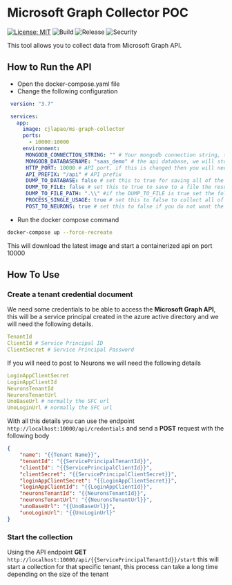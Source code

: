 # Microsoft Graph Collector POC

[![License: MIT](https://img.shields.io/badge/License-MIT-blue.svg)](https://opensource.org/licenses/MIT) ![Build](https://github.com/cjlapao/ms-graph-collector-go/workflows/Build/badge.svg) ![Release](https://github.com/cjlapao/ms-graph-collector-go/workflows/Release/badge.svg) ![Security](https://github.com/cjlapao/ms-graph-collector-go/workflows/CodeQL/badge.svg)  

This tool allows you to collect data from Microsoft Graph API.

## How to Run the API

- Open the docker-compose.yaml file
- Change the following configuration

```yaml
 version: "3.7"

 services:
   app:
     image: cjlapao/ms-graph-collector
     ports:
       - 10000:10000
     environment:
      MONGODB_CONNECTION_STRING: "" # Your mongodb connection string, this is required
      MONGODB_DATABASENAME: "saas_demo" # the api database, we will store the credentials here
      HTTP_PORT: 10000 # API port, if this is changed then you will need to change the ports in the port section
      API_PREFIX: "/api" # API prefix
      DUMP_TO_DATABASE: false # set this to true for saving all of the graph api query results into your database
      DUMP_TO_FILE: false # set this to true to save to a file the result of the collector
      DUMP_TO_FILE_PATH: ".\\" #if the DUMP_TO_FILE is true set the folder path for the file dump, we create a file per user
      PROCESS_SINGLE_USAGE: true # set this to false to collect all of the usage in the user, slower
      POST_TO_NEURONS: true # set this to false if you do not want the result to be posted to neurons
```

- Run the docker compose command

```bash
docker-compose up --force-recreate
```

This will download the latest image and start a containerized api on port 10000

## How To Use

### Create a tenant credential document

We need some credentials to be able to access the **Microsoft Graph API**, this will be a service principal created in the azure active directory and we will need the following details.

```yaml
TenantId
ClientId # Service Principal ID
ClientSecret # Service Principal Password
```

If you will need to post to Neurons we will need the following details

```yaml
LoginAppClientSecret
LoginAppClientId
NeuronsTenantId
NeuronsTenantUrl
UnoBaseUrl # normally the SFC url
UnoLoginUrl # normally the SFC url
```

With all this details you can use the endpoint ```http://localhost:10000/api/credentials``` and send a **POST** request with the following body

```json
{
    "name": "{{Tenant Name}}",
    "tenantId": "{{ServicePrincipalTenantId}}",
    "clientId": "{{ServicePrincipalClientId}}",
    "clientSecret": "{{ServicePrincipalClientSecret}}",
    "loginAppClientSecret": "{{LoginAppClientSecret}}",
    "loginAppClientId": "{{LoginAppClientId}}",
    "neuronsTenantId": "{{NeuronsTenantId}}",
    "neuronsTenantUrl": "{{NeuronsTenantUrl}}",
    "unoBaseUrl": "{{UnoBaseUrl}}",
    "unoLoginUrl": "{{UnoLoginUrl}"
}
```

### Start the collection

Using the API endpoint **GET** ```http://localhost:10000/api/{{ServicePrincipalTenantId}}/start``` this will start a collection for that specific tenant, this process can take a long time depending on the size of the tenant